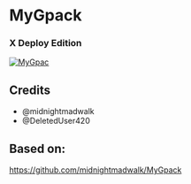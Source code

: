 # MyGpack

### X Deploy Edition

<p align="center">

<a href = "https://heroku.com/deploy?template=https://github.com/ashwinstr/MyGpack"><img src="https://www.herokucdn.com/deploy/button.svg" alt="MyGpac"> </a>

</p>

## Credits

- @midnightmadwalk
- @DeletedUser420

## Based on:
https://github.com/midnightmadwalk/MyGpack
